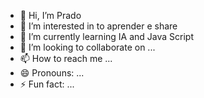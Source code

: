 - 👋 Hi, I’m Prado
- 👀 I’m interested in to aprender e share
- 🌱 I’m currently learning IA and Java Script
- 💞️ I’m looking to collaborate on ...
- 📫 How to reach me ...
- 😄 Pronouns: ...
- ⚡ Fun fact: ...

<!---
Andre-Luis-Prado/Andre-Luis-Prado is a ✨ special ✨ repository because its `README.md` (this file) appears on your GitHub profile.
You can click the Preview link to take a look at your changes.
--->
